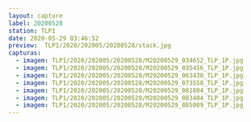 ```yaml
---
layout: capture
label: 20200528
station: TLP1
date: 2020-05-29 03:46:52
preview:  TLP1/2020/202005/20200528/stack.jpg
capturas:
  - imagem: TLP1/2020/202005/20200528/M20200529_034652_TLP_1P.jpg
  - imagem: TLP1/2020/202005/20200528/M20200529_035456_TLP_1P.jpg
  - imagem: TLP1/2020/202005/20200528/M20200529_063430_TLP_1P.jpg
  - imagem: TLP1/2020/202005/20200528/M20200529_073558_TLP_1P.jpg
  - imagem: TLP1/2020/202005/20200528/M20200529_081804_TLP_1P.jpg
  - imagem: TLP1/2020/202005/20200528/M20200529_083404_TLP_1P.jpg
  - imagem: TLP1/2020/202005/20200528/M20200529_085009_TLP_1P.jpg
---
```

